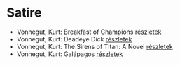 # Satire

- Vonnegut, Kurt: Breakfast of Champions [részletek](_details/Vonnegut%2C%20Kurt.md#id_1614)
- Vonnegut, Kurt: Deadeye Dick [részletek](_details/Vonnegut%2C%20Kurt.md#id_1616)
- Vonnegut, Kurt: The Sirens of Titan: A Novel [részletek](_details/Vonnegut%2C%20Kurt.md#id_1621)
- Vonnegut, Kurt: Galápagos [részletek](_details/Vonnegut%2C%20Kurt.md#id_1619)